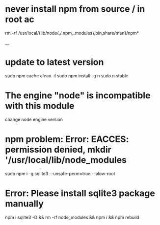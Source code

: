 # never install npm from source / in root ac
rm -rf /usr/local/{lib/node{,/.npm,_modules},bin,share/man}/npm*

__
# update to latest version
sudo npm cache clean -f
sudo npm install -g n
sudo n stable

# The engine "node" is incompatible with this module
change node engine version

# npm problem: Error: EACCES: permission denied, mkdir '/usr/local/lib/node_modules
sudo npm i -g sqlite3 --unsafe-perm=true --alow-root

# Error: Please install sqlite3 package manually
npm i sqlite3 -D && rm -rf node_modules && npm i && npm rebuild










